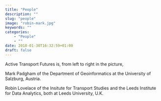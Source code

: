 ```yaml
---
title: "People"
description: ""
slug: "people"
image: "robin-mark.jpg"
keywords: ""
categories:
    - "People"
    - ""
date: 2018-01-30T16:32:59+01:00
draft: false
---
```


Active Transport Futures is, from left to right in the picture,

Mark Padgham of the Department of Geoinformatics at the University of Salzburg,
Austria.

Robin Lovelace of the Insitute for Transport Studies and the Leeds Institute for
Data Analytics, both at Leeds University, U.K.

